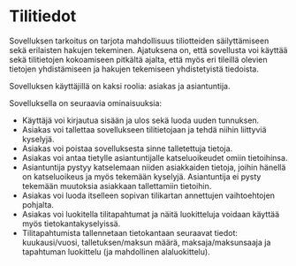 # Tilitiedot

Sovelluksen tarkoitus on tarjota mahdollisuus tiliotteiden säilyttämiseen sekä erilaisten hakujen tekeminen. Ajatuksena on, että sovellusta voi käyttää sekä tilitietojen kokoamiseen pitkältä ajalta, että myös eri tileillä olevien tietojen yhdistämiseen ja hakujen tekemiseen yhdistetyistä tiedoista.

Sovelluksen käyttäjillä on kaksi roolia: asiakas ja asiantuntija.

Sovelluksella on seuraavia ominaisuuksia:

 * Käyttäjä voi kirjautua sisään ja ulos sekä luoda uuden tunnuksen.
 * Asiakas voi tallettaa sovellukseen tilitietojaan ja tehdä niihin liittyviä kyselyjä.
 * Asiakas voi poistaa sovelluksesta sinne talletettuja tietoja.
 * Asiakas voi antaa tietylle asiantuntijalle katseluoikeudet omiin tietoihinsa.
 * Asiantuntija pystyy katselemaan niiden asiakkaiden tietoja, joihin hänellä on katseluoikeus ja myös tekemään kyselyjä. Asiantuntija ei pysty tekemään muutoksia asiakkaan tallettamiin tietoihin.
 * Asiakas voi luoda itselleen sopivan tilikartan annettujen vaihtoehtojen pohjalta.
 * Asiakas voi luokitella tilitapahtumat ja näitä luokitteluja voidaan käyttää myös tietokantakyselyissä.
 * Tilitapahtumista tallennetaan tietokantaan seuraavat tiedot: kuukausi/vuosi, talletuksen/maksun määrä, maksaja/maksunsaaja ja tapahtuman luokittelu (ja mahdollinen alaluokittelu).
 

